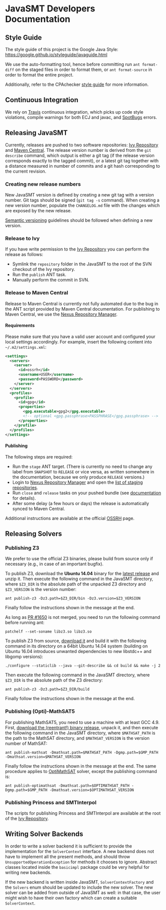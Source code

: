 # JavaSMT Developers Documentation

## Style Guide

The style guide of this project is the Google Java Style:
https://google.github.io/styleguide/javaguide.html

We use the auto-formatting tool, hence before committing run `ant format-diff`
on the staged files in order to format them, or `ant format-source` in order to
format the entire project.

Additionally, refer to the CPAchecker
[style guide](https://github.com/sosy-lab/cpachecker/blob/trunk/doc/StyleGuide.txt)
for more information.

## Continuous Integration

We rely on [Travis][] continuous
integration, which picks up code style violations, compile warnings for both
ECJ and javac, and [SpotBugs](https://github.com/spotbugs/spotbugs) errors.

## Releasing JavaSMT

Currently, releases are pushed to two software repositories:
[Ivy Repository][] and
[Maven Central](http://search.maven.org/).
The release version number is derived from the `git describe` command,
which output is either a git tag (if the release version corresponds exactly
to the tagged commit), or a latest git tag together with a distance measured
in number of commits and a git hash corresponding to the current revision.

### Creating new release numbers

New JavaSMT version is defined by creating a new git tag with a version number.
Git tags should be signed (`git tag -s` command).
When creating a new version number, populate the `CHANGELOG.md` file with the
changes which are exposed by the new release.

[Semantic versioning][] guidelines should be followed when defining a new
version.

### Release to Ivy

If you have write permission to the [Ivy Repository][] you can perform the
release as follows:

 - Symlink the `repository` folder in the JavaSMT to the root of the SVN
    checkout of the Ivy repository.
 - Run the `publish` ANT task.
 - Manually perform the commit in SVN.

### Release to Maven Central

Release to Maven Central is currently not fully automated due to the bug in the
ANT script provided by Maven Central documentation.
For publishing to Maven Central, we use the [Nexus Repository Manager](https://oss.sonatype.org/).

#### Requirements

Please make sure that you have a valid user account and configured your local settings accordingly.
For example, insert the following content into `~/.m2/settings.xml`:
```xml
<settings>
  <servers>
    <server>
      <id>ossrh</id>
      <username>USER</username>
      <password>PASSWORD</password>
    </server>
  </servers>
  <profiles>
    <profile>
      <id>gpg</id>
      <properties>
        <gpg.executable>gpg2</gpg.executable>
        <!-- optional <gpg.passphrase>PASSPHRASE</gpg.passphrase> -->
      </properties>
    </profile>
  </profiles>
</settings>
```

#### Publishing

The following steps are required:

 - Run the `stage` ANT target.
   (There is currently no need to change any label from `SNAPSHOT` to `RELEASE` or vice versa,
   as written somewhere in the documentation, because we only produce `RELEASE` versions.)
 - Login to [Nexus Repository Manager](https://oss.sonatype.org/) 
   and open the [list of staging repositories](https://oss.sonatype.org/#stagingRepositories).
 - Run `close` and `release` tasks on your pushed bundle 
   (see [documentation](http://central.sonatype.org/pages/releasing-the-deployment.html) for details).
 - After some delay (a few hours or days) the release is automatically synced to Maven Central.

Additional instructions are available at the official [OSSRH][] page.

## Releasing Solvers

### Publishing Z3

We prefer to use the official Z3 binaries,
please build from source only if necessary (e.g., in case of an important bugfix).

To publish Z3, download the **Ubuntu 14.04** binary for the [latest release](https://github.com/Z3Prover/z3/releases)
and unzip it.
Then execute the following command in the JavaSMT directory,
where `$Z3_DIR` is the absolute path of the unpacked Z3 directory
and `$Z3_VERSION` is the version number:
```
ant publish-z3 -Dz3.path=$Z3_DIR/bin -Dz3.version=$Z3_VERSION
```
Finally follow the instructions shown in the message at the end.

As long as [PR #1650](https://github.com/Z3Prover/z3/pull/1650) is not merged,
you need to run the following command before running ant:
```
patchelf --set-soname libz3.so libz3.so
```

To publish Z3 from source, [download it](https://github.com/Z3Prover/z3) and build
it with the following command in its directory on a 64bit Ubuntu 14.04 system
(building on Ubuntu 16.04 introduces unwanted dependencies to new libstdc++ and libgomp versions):

```
./configure --staticlib --java --git-describe && cd build && make -j 2
```
Then execute the following command in the JavaSMT directory, where `$Z3_DIR` is the absolute path of the Z3 directory:
```
ant publish-z3 -Dz3.path=$Z3_DIR/build
```
Finally follow the instructions shown in the message at the end.

### Publishing (Opti)-MathSAT5

For publishing MathSAT5, you need to use a machine with at least GCC 4.9.
First, [download the (reentrant!) binary release](http://mathsat.fbk.eu/download.html), unpack it,
and then execute the following command in the JavaSMT directory,
where `$MATHSAT_PATH` is the path to the MathSAT directory,
and `$MATHSAT_VERSION` is the version number of MathSAT:
```
ant publish-mathsat -Dmathsat.path=$MATHSAT_PATH -Dgmp.path=$GMP_PATH -Dmathsat.version=$MATHSAT_VERSION
```
Finally follow the instructions shown in the message at the end.
The same procedure applies to [OptiMathSAT](http://optimathsat.disi.unitn.it/) solver,
except the publishing command is:

```
ant publish-optimathsat -Dmathsat.path=$OPTIMATHSAT_PATH -Dgmp.path=$GMP_PATH -Dmathsat.version=$OPTIMATHSAT_VERSION
```

### Publishing Princess and SMTInterpol

The scripts for publishing Princess and SMTInterpol are available
at the root of the [Ivy Repository](https://svn.sosy-lab.org/software/ivy).

## Writing Solver Backends

In order to write a solver backend it is sufficient to provide the
implementation for the `SolverContext` interface.
A new backend does not have to implement all the present methods,
and should throw `UnsupportedOperationException` for methods it chooses to ignore.
Abstract classes located inside the `basicimpl` package could be very helpful
for writing new backends.

If the new backend is written inside JavaSMT,
`SolverContextFactory` and the `Solvers` enum should be updated
to include the new solver.
The new solver can be added from outside of JavaSMT as well: in that case,
the user might wish to have their own factory which can create
a suitable `SolverContext`.

[Travis]: https://travis-ci.org/sosy-lab/java-smt
[Ivy Repository]: http://www.sosy-lab.org/ivy/org.sosy_lab/
[OSSRH]: http://central.sonatype.org/pages/ossrh-guide.html
[Semantic Versioning]: http://semver.org/
